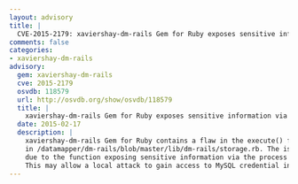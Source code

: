 ```yaml
---
layout: advisory
title: |
  CVE-2015-2179: xaviershay-dm-rails Gem for Ruby exposes sensitive information via the process table
comments: false
categories:
- xaviershay-dm-rails
advisory:
  gem: xaviershay-dm-rails
  cve: 2015-2179
  osvdb: 118579
  url: http://osvdb.org/show/osvdb/118579
  title: |
    xaviershay-dm-rails Gem for Ruby exposes sensitive information via the process table
  date: 2015-02-17
  description: |
    xaviershay-dm-rails Gem for Ruby contains a flaw in the execute() function
    in /datamapper/dm-rails/blob/master/lib/dm-rails/storage.rb. The issue is
    due to the function exposing sensitive information via the process table.
    This may allow a local attack to gain access to MySQL credential information.
---
```

